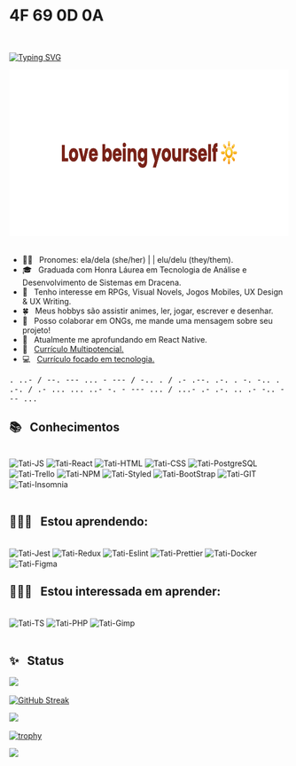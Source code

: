 #  4F 69 0D 0A 

<br>

[![Typing SVG](https://readme-typing-svg.herokuapp.com?color=FF69B4&lines=%E3%81%93%E3%82%93%E3%81%AB%E3%81%A1%E3%81%AF%E3%80%81%E6%9D%BE%E6%9C%AC+%E3%82%BF%E3%83%81%E3%82%A2%E3%83%8A+%E3%81%A7%E3%81%99%E3%80%82%F0%9F%8C%B8)](https://git.io/typing-svg)

<div align="center">
    <img height="300" src="assets/banner.png"/>
</div>

<br>

- 🖐🏻 &nbsp; Pronomes: ela/dela (she/her) | | elu/delu (they/them).
- 🎓 &nbsp; Graduada com Honra Láurea em Tecnologia de Análise e Desenvolvimento de Sistemas em Dracena.
- 💫 &nbsp; Tenho interesse em RPGs, Visual Novels, Jogos Mobiles, UX Design & UX Writing. 
- 🍀 &nbsp; Meus hobbys são assistir animes, ler, jogar, escrever e desenhar. 
- 💛 &nbsp; Posso colaborar em ONGs, me mande uma mensagem sobre seu projeto! 
- 📖 &nbsp; Atualmente me aprofundando em React Native.
- 🎀 &nbsp; <a href="https://github.com/TatianaMatumoto/curriculum"> Currículo Multipotencial. </a>
- 💻 &nbsp; <a href="https://github.com/TatianaMatumoto/curriculum-tech"> Currículo focado em tecnologia. </a>

<!-- <img align="right" alt="rocket" height="120" width="140" src="https://i.kym-cdn.com/photos/images/original/001/082/810/314.gif"> -->

<samp> 
    . ..- / --. --- ... - --- / -.. . / .- .--. .-. . -. -.. . .-. / .- ... ... ..- -. - --- ... / ...- .- .-. .. .- -.. --- ... 
</samp>
 
<br> 
   
## 📚 &nbsp; Conhecimentos

<div style="display: inline_block">
<br>
  <img align="center" alt="Tati-JS" src="https://img.shields.io/badge/JavaScript-F7DF1E?style=for-the-badge&logo=javascript&logoColor=black">
  <img align="center" alt="Tati-React" src="https://img.shields.io/badge/React_Native-20232A?style=for-the-badge&logo=react&logoColor=61DAFB">
  <img align="center" alt="Tati-HTML" src="https://img.shields.io/badge/HTML5-E34F26?style=for-the-badge&logo=html5&logoColor=white">
  <img align="center" alt="Tati-CSS" src="https://img.shields.io/badge/CSS3-1572B6?style=for-the-badge&logo=css3&logoColor=white">
  <img align="center" alt="Tati-PostgreSQL" src="https://img.shields.io/badge/PostgreSQL-316192?style=for-the-badge&logo=postgresql&logoColor=white">
  <img align="center" alt="Tati-Trello" src="https://img.shields.io/badge/Trello-0052CC?style=for-the-badge&logo=trello&logoColor=white">
  <img align="center" alt="Tati-NPM" src="https://img.shields.io/badge/npm-CB3837?style=for-the-badge&logo=npm&logoColor=white">
  <img align="center" alt="Tati-Styled" src="https://img.shields.io/badge/styled--components-DB7093?style=for-the-badge&logo=styled-components&logoColor=white">
  <img align="center" alt="Tati-BootStrap" src="https://img.shields.io/badge/Bootstrap-563D7C?style=for-the-badge&logo=bootstrap&logoColor=white">
  <img align="center" alt="Tati-GIT" src="https://img.shields.io/badge/Git-F05032?style=for-the-badge&logo=git&logoColor=white">   
  <img align="center" alt="Tati-Insomnia" src="https://img.shields.io/badge/Insomnia-5849be?style=for-the-badge&logo=Insomnia&logoColor=white">
</div>    

<br>

## 🕵🏻‍♀️  &nbsp; Estou aprendendo: 

<div style="display: inline_block">
<br>
  <img align="center" alt="Tati-Jest" src="https://img.shields.io/badge/Jest-C21325?style=for-the-badge&logo=jest&logoColor=white">  
  <img align="center" alt="Tati-Redux" src="https://img.shields.io/badge/Redux-593D88?style=for-the-badge&logo=redux&logoColor=white">
  <img align="center" alt="Tati-Eslint" src="https://img.shields.io/badge/eslint-3A33D1?style=for-the-badge&logo=eslint&logoColor=white">
  <img align="center" alt="Tati-Prettier" src="https://img.shields.io/badge/prettier-1A2C34?style=for-the-badge&logo=prettier&logoColor=F7BA3E">
  <img align="center" alt="Tati-Docker" src="https://img.shields.io/badge/Docker-2CA5E0?style=for-the-badge&logo=docker&logoColor=white"> 
  <img align="center" alt="Tati-Figma" src="https://img.shields.io/badge/Figma-F24E1E?style=for-the-badge&logo=figma&logoColor=white">
</div>    

## 👩🏻‍💻 &nbsp; Estou interessada em aprender: 

<div style="display: inline_block">
<br>
  <img align="center" alt="Tati-TS" src="https://img.shields.io/badge/TypeScript-007ACC?style=for-the-badge&logo=typescript&logoColor=white">
  <img align="center" alt="Tati-PHP" src="https://img.shields.io/badge/PHP-777BB4?style=for-the-badge&logo=php&logoColor=white">
  <img align="center" alt="Tati-Gimp" src="https://img.shields.io/badge/gimp-5C5543?style=for-the-badge&logo=gimp&logoColor=whiteE"> 
</div>    

<br>

## ✨ &nbsp; Status 

<div>
    <a href="https://github.com/TatianaMatumoto">
        <img height="180em" src="https://github-readme-stats.vercel.app/api/?username=TatianaMatumoto&show_icons=true&theme=dracula&include_all_commits=true&count_private=true"/>
     </a>
</div>        
        
[![GitHub Streak](http://github-readme-streak-stats.herokuapp.com?user=TatianaMatumoto&theme=dracula)](https://git.io/streak-stats)

<div>
    <a href="https://github.com/TatianaMatumoto">
        <img height="180em" src="https://github-readme-stats.vercel.app/api/top-langs/?username=TatianaMatumoto&layout=compact&langs_count=7&theme=dracula"/>
    </a>
</div>

[![trophy](https://github-profile-trophy.vercel.app/?username=TatianaMatumoto&theme=dracula)](https://github.com/ryo-ma/github-profile-trophy)

![](https://komarev.com/ghpvc/?username=TatianaMatumoto&color=ff69b4) 

<br>

  <!-- 
 ## 💫 &nbsp; Sigam-me

<div>
    <br>
     <img height="137px" src="https://stackoverflow-card.vercel.app/?userID=16270358&theme=dracula"/> 
</div>
-->
  
<br> 
